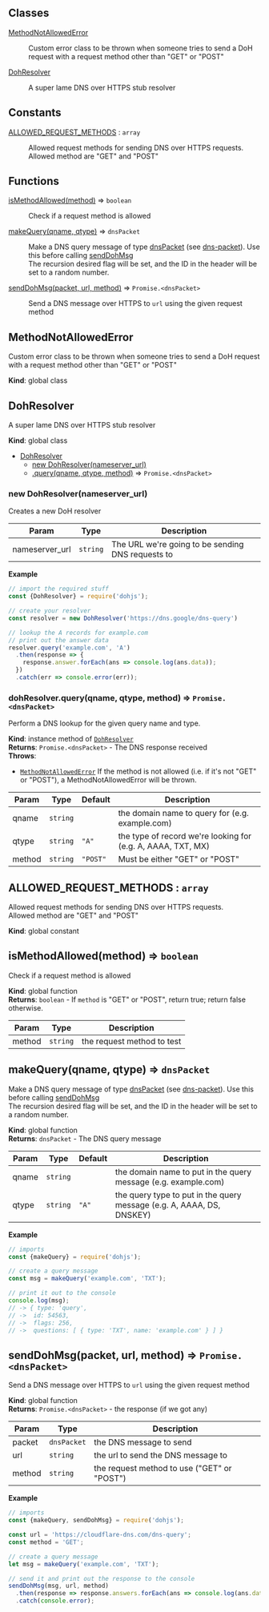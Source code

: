 ## Classes

<dl>
<dt><a href="#MethodNotAllowedError">MethodNotAllowedError</a></dt>
<dd><p>Custom error class to be thrown when someone tries to send a DoH request
with a request method other than &quot;GET&quot; or &quot;POST&quot;</p>
</dd>
<dt><a href="#DohResolver">DohResolver</a></dt>
<dd><p>A super lame DNS over HTTPS stub resolver</p>
</dd>
</dl>

## Constants

<dl>
<dt><a href="#ALLOWED_REQUEST_METHODS">ALLOWED_REQUEST_METHODS</a> : <code>array</code></dt>
<dd><p>Allowed request methods for sending DNS over HTTPS requests.
<br>
Allowed method are &quot;GET&quot; and &quot;POST&quot;</p>
</dd>
</dl>

## Functions

<dl>
<dt><a href="#isMethodAllowed">isMethodAllowed(method)</a> ⇒ <code>boolean</code></dt>
<dd><p>Check if a request method is allowed</p>
</dd>
<dt><a href="#makeQuery">makeQuery(qname, qtype)</a> ⇒ <code>dnsPacket</code></dt>
<dd><p>Make a DNS query message of type <a href="dnsPacket">dnsPacket</a> (see <a href="https://github.com/mafintosh/dns-packet">dns-packet</a>). Use this before calling <a href="#sendDohMsg">sendDohMsg</a>
<br>
The recursion desired flag will be set, and the ID in the header will be set to a random number.</p>
</dd>
<dt><a href="#sendDohMsg">sendDohMsg(packet, url, method)</a> ⇒ <code>Promise.&lt;dnsPacket&gt;</code></dt>
<dd><p>Send a DNS message over HTTPS to <code>url</code> using the given request method</p>
</dd>
</dl>

<a name="MethodNotAllowedError"></a>

## MethodNotAllowedError
Custom error class to be thrown when someone tries to send a DoH request
with a request method other than "GET" or "POST"

**Kind**: global class  
<a name="DohResolver"></a>

## DohResolver
A super lame DNS over HTTPS stub resolver

**Kind**: global class  

* [DohResolver](#DohResolver)
    * [new DohResolver(nameserver_url)](#new_DohResolver_new)
    * [.query(qname, qtype, method)](#DohResolver+query) ⇒ <code>Promise.&lt;dnsPacket&gt;</code>

<a name="new_DohResolver_new"></a>

### new DohResolver(nameserver_url)
Creates a new DoH resolver


| Param | Type | Description |
| --- | --- | --- |
| nameserver_url | <code>string</code> | The URL we're going to be sending DNS requests to |

**Example**  
```js
// import the required stuff
const {DohResolver} = require('dohjs');

// create your resolver
const resolver = new DohResolver('https://dns.google/dns-query')

// lookup the A records for example.com
// print out the answer data
resolver.query('example.com', 'A')
  .then(response => {
    response.answer.forEach(ans => console.log(ans.data));
  })
  .catch(err => console.error(err));
```
<a name="DohResolver+query"></a>

### dohResolver.query(qname, qtype, method) ⇒ <code>Promise.&lt;dnsPacket&gt;</code>
Perform a DNS lookup for the given query name and type.

**Kind**: instance method of [<code>DohResolver</code>](#DohResolver)  
**Returns**: <code>Promise.&lt;dnsPacket&gt;</code> - The DNS response received  
**Throws**:

- [<code>MethodNotAllowedError</code>](#MethodNotAllowedError) If the method is not allowed (i.e. if it's not "GET" or "POST"), a MethodNotAllowedError will be thrown.


| Param | Type | Default | Description |
| --- | --- | --- | --- |
| qname | <code>string</code> |  | the domain name to query for (e.g. example.com) |
| qtype | <code>string</code> | <code>&quot;A&quot;</code> | the type of record we're looking for (e.g. A, AAAA, TXT, MX) |
| method | <code>string</code> | <code>&quot;POST&quot;</code> | Must be either "GET" or "POST" |

<a name="ALLOWED_REQUEST_METHODS"></a>

## ALLOWED\_REQUEST\_METHODS : <code>array</code>
Allowed request methods for sending DNS over HTTPS requests.
<br>
Allowed method are "GET" and "POST"

**Kind**: global constant  
<a name="isMethodAllowed"></a>

## isMethodAllowed(method) ⇒ <code>boolean</code>
Check if a request method is allowed

**Kind**: global function  
**Returns**: <code>boolean</code> - If `method` is "GET" or "POST", return true; return false otherwise.  

| Param | Type | Description |
| --- | --- | --- |
| method | <code>string</code> | the request method to test |

<a name="makeQuery"></a>

## makeQuery(qname, qtype) ⇒ <code>dnsPacket</code>
Make a DNS query message of type [dnsPacket](dnsPacket) (see [dns-packet](https://github.com/mafintosh/dns-packet)). Use this before calling [sendDohMsg](#sendDohMsg)
<br>
The recursion desired flag will be set, and the ID in the header will be set to a random number.

**Kind**: global function  
**Returns**: <code>dnsPacket</code> - The DNS query message  

| Param | Type | Default | Description |
| --- | --- | --- | --- |
| qname | <code>string</code> |  | the domain name to put in the query message (e.g. example.com) |
| qtype | <code>string</code> | <code>&quot;A&quot;</code> | the query type to put in the query message (e.g. A, AAAA, DS, DNSKEY) |

**Example**  
```js
// imports
const {makeQuery} = require('dohjs');

// create a query message
const msg = makeQuery('example.com', 'TXT');

// print it out to the console
console.log(msg);
// -> { type: 'query',
// ->  id: 54563,
// ->  flags: 256,
// ->  questions: [ { type: 'TXT', name: 'example.com' } ] }
```
<a name="sendDohMsg"></a>

## sendDohMsg(packet, url, method) ⇒ <code>Promise.&lt;dnsPacket&gt;</code>
Send a DNS message over HTTPS to `url` using the given request method

**Kind**: global function  
**Returns**: <code>Promise.&lt;dnsPacket&gt;</code> - the response (if we got any)  

| Param | Type | Description |
| --- | --- | --- |
| packet | <code>dnsPacket</code> | the DNS message to send |
| url | <code>string</code> | the url to send the DNS message to |
| method | <code>string</code> | the request method to use ("GET" or "POST") |

**Example**  
```js
// imports
const {makeQuery, sendDohMsg} = require('dohjs');

const url = 'https://cloudflare-dns.com/dns-query';
const method = 'GET';

// create a query message
let msg = makeQuery('example.com', 'TXT');

// send it and print out the response to the console
sendDohMsg(msg, url, method)
  .then(response => response.answers.forEach(ans => console.log(ans.data.toString())))
  .catch(console.error);
```
